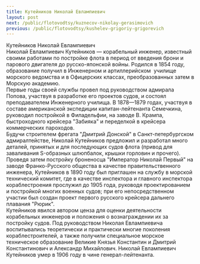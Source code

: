 ```yaml
---
title: Кутейников Николай Евлампиевич
layout: post
next: /public/flotovodtsy/kuznecov-nikolay-gerasimovich
previous: /public/flotovodtsy/kushelev-grigoriy-grigorevich
---
```


Кутейников Николай Евлампиевич  
Николай Евлампиевич Кутейников — корабельный инженер, известный своими работами по постройке флота в период от введения брони и парового двигателя до русско-японской войны. Родился в 1854 году, образование получил в Инженерном и артиллерийском  училище морского ведомства и в Офицерских классах, преобразованных затем в Морскую академию.   
Первые годы своей службы провел под руководством адмирала Попова, участвуя в разработке его проектов судов, и состоял преподавателем Инженерного училища. В 1878—1879 годах, участвуя в составе американской экспедиции капитан-лейтенанта Семечкина, руководил постройкой в Филадельфии, на заводе В. Крампа, быстроходного крейсера "Забияка" и переделкой в крейсера коммерческих пароходов.   
Будучи строителем фрегата "Дмитрий Донской" в Санкт-петербургском адмиралтействе, Николай Кутейников предложил и разработал много деталей, принятых и для последующих судов флота (привод для заваливания S-образных шлюпбалок, крышки горловин и прочего). Проведя затем постройку броненосца "Император Николай Первый" на заводе Франко-Русского общества в качестве правительственного инженера, Кутейников в 1890 году был приглашен на службу в морской технический комитет, где в качестве инспектора и главного инспектора кораблестроения прослужил до 1905 года, руководя проектированием и постройкой многих военных судов; при его непосредственном участии был создан проект первого русского крейсера дальнего плавания "Рюрик".   
Кутейников явился автором ценза для оценки деятельности корабельных инженеров и положения о вознаграждении их за постройку судов. Под руководством Николая Евлампиевича воспитывались теоретически и практически многие поколения кораблестроителей, а также получили специальное морское техническое образование Великие Князья Константин и Дмитрий Константинович и Александр Михайлович. Николай Евлампиевич Кутейников умер в 1906 году в чине генерал-лейтенанта.